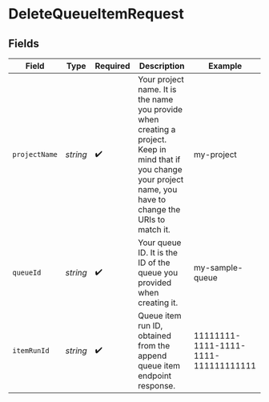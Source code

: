 # DeleteQueueItemRequest


## Fields

| Field                                                                                                                                                              | Type                                                                                                                                                               | Required                                                                                                                                                           | Description                                                                                                                                                        | Example                                                                                                                                                            |
| ------------------------------------------------------------------------------------------------------------------------------------------------------------------ | ------------------------------------------------------------------------------------------------------------------------------------------------------------------ | ------------------------------------------------------------------------------------------------------------------------------------------------------------------ | ------------------------------------------------------------------------------------------------------------------------------------------------------------------ | ------------------------------------------------------------------------------------------------------------------------------------------------------------------ |
| `projectName`                                                                                                                                                      | *string*                                                                                                                                                           | :heavy_check_mark:                                                                                                                                                 | Your project name. It is the name you provide when creating a project. Keep in mind that if you change your project name, you have to change the URIs to match it. | my-project                                                                                                                                                         |
| `queueId`                                                                                                                                                          | *string*                                                                                                                                                           | :heavy_check_mark:                                                                                                                                                 | Your queue ID. It is the ID of the queue you provided when creating it.                                                                                            | my-sample-queue                                                                                                                                                    |
| `itemRunId`                                                                                                                                                        | *string*                                                                                                                                                           | :heavy_check_mark:                                                                                                                                                 | Queue item run ID, obtained from the append queue item endpoint response.                                                                                          | 11111111-1111-1111-1111-111111111111                                                                                                                               |
